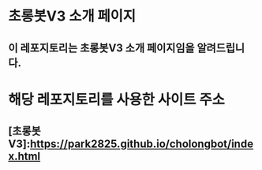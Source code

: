 # 초롱봇V3 소개 페이지
## 이 레포지토리는 초롱봇V3 소개 페이지임을 알려드립니다.

# 해당 레포지토리를 사용한 사이트 주소
## [초롱봇V3]:https://park2825.github.io/cholongbot/index.html
